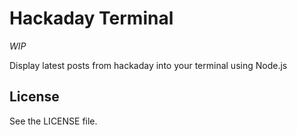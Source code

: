 Hackaday Terminal
=============

*WIP*

Display latest posts from hackaday into your terminal using Node.js

## License
See the LICENSE file.
